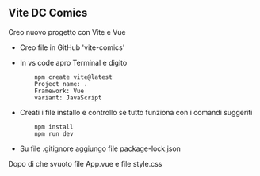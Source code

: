 ## Vite DC Comics 

Creo nuovo progetto con Vite e Vue 
* Creo file in GitHub 'vite-comics'
* In vs code apro Terminal e digito 
    ```sm 
        npm create vite@latest
        Project name: .
        Framework: Vue
        variant: JavaScript
    ```
* Creati i file installo e controllo se tutto funziona con i comandi suggeriti 
    ```sm
        npm install
        npm run dev
    ```

* Su file .gitignore aggiungo file package-lock.json

Dopo di che svuoto file App.vue e file style.css